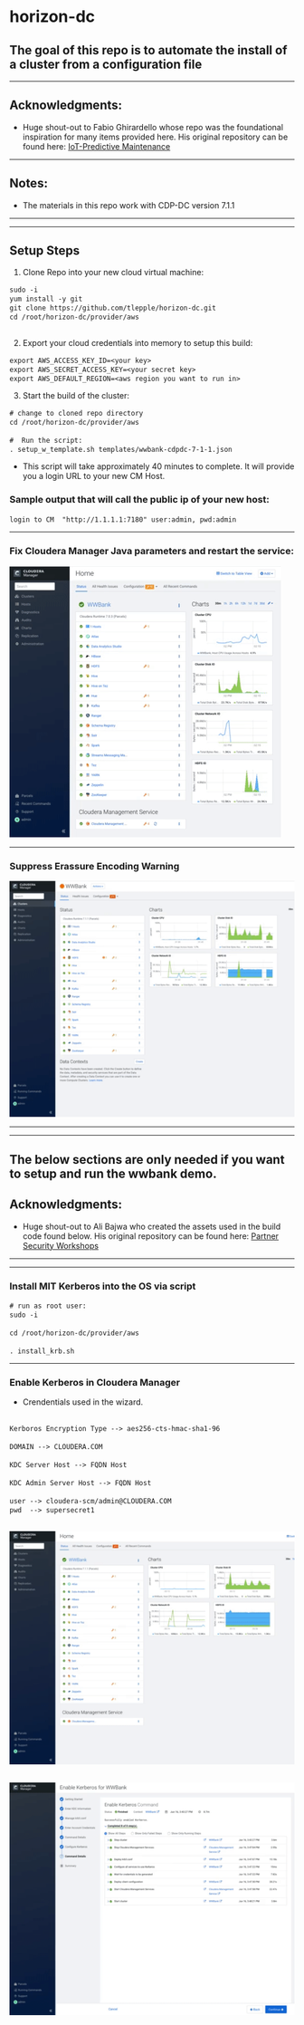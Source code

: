 # horizon-dc

##  The goal of this repo is to automate the install of a cluster from a configuration file

---

## Acknowledgments:

*  Huge shout-out to Fabio Ghirardello whose repo was the foundational inspiration for many items provided here.  His original repository can be found here: [IoT-Predictive Maintenance](https://github.com/fabiog1901/IoT-predictive-maintenance)

---

## Notes:
*  The materials in this repo work with CDP-DC version 7.1.1

---
---

## Setup Steps

1.  Clone Repo into your new cloud virtual machine:

```
sudo -i
yum install -y git
git clone https://github.com/tlepple/horizon-dc.git
cd /root/horizon-dc/provider/aws


```

2.  Export your cloud credentials into memory to setup this build:

```
export AWS_ACCESS_KEY_ID=<your key>
export AWS_SECRET_ACCESS_KEY=<your secret key>
export AWS_DEFAULT_REGION=<aws region you want to run in>

```

3.  Start the build of the cluster:

```
# change to cloned repo directory
cd /root/horizon-dc/provider/aws

#  Run the script:
. setup_w_template.sh templates/wwbank-cdpdc-7-1-1.json
```

*  This script will take approximately 40 minutes to complete.  It will provide you a login URL to your new CM Host.

###  Sample output that will call the public ip of your new host:

```
login to CM  "http://1.1.1.1:7180" user:admin, pwd:admin
```

---

###  Fix Cloudera Manager Java parameters and restart the service:

![](./provider/aws/component/documentation/configureCM.gif)

---

### Suppress Erassure Encoding Warning

![](./provider/aws/component/documentation/suppressEC.gif)

---
---

## The below sections are only needed if you want to setup and run the wwbank demo.

## Acknowledgments:

*  Huge shout-out to Ali Bajwa who created the assets used in the build code found below.  His original repository can be found here: [Partner Security Workshops](https://github.com/abajwa-hw/masterclass)

---
---

###  Install MIT Kerberos into the OS via script

```
# run as root user:
sudo -i

cd /root/horizon-dc/provider/aws

. install_krb.sh
```


---

### Enable Kerberos in Cloudera Manager

* Crendentials used in the wizard.

```

Kerboros Encryption Type --> aes256-cts-hmac-sha1-96

DOMAIN --> CLOUDERA.COM

KDC Server Host --> FQDN Host

KDC Admin Server Host --> FQDN Host

user --> cloudera-scm/admin@CLOUDERA.COM
pwd  --> supersecret1


```

![](./provider/aws/component/documentation/enableKrbCM.gif)

![](./provider/aws/component/documentation/finishEnableKrbCM.gif)
---

